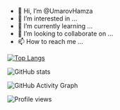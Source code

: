 - 👋 Hi, I’m @UmarovHamza
- 👀 I’m interested in ...
- 🌱 I’m currently learning ...
- 💞️ I’m looking to collaborate on ...
- 📫 How to reach me ...


[![Top Langs](https://github-readme-stats.vercel.app/api/top-langs/?username=HamzaUmarov)](https://github.com/anuraghazra/github-readme-stats)


![GitHub stats](https://github-readme-stats.vercel.app/api?username=UmarovHamza&show_icons=true&count_private=true)  

![GitHub Activity Graph](https://activity-graph.herokuapp.com/graph?username=UmarovHamza)  

![Profile views](https://gpvc.arturio.dev/UmarovHamza)
